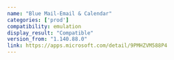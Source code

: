 ```yaml
---
name: "Blue Mail-Email & Calendar"
categories: ['prod']
compatibility: emulation
display_result: "Compatible"
version_from: "1.140.88.0"
link: https://apps.microsoft.com/detail/9PMHZVM588P4
---
```

